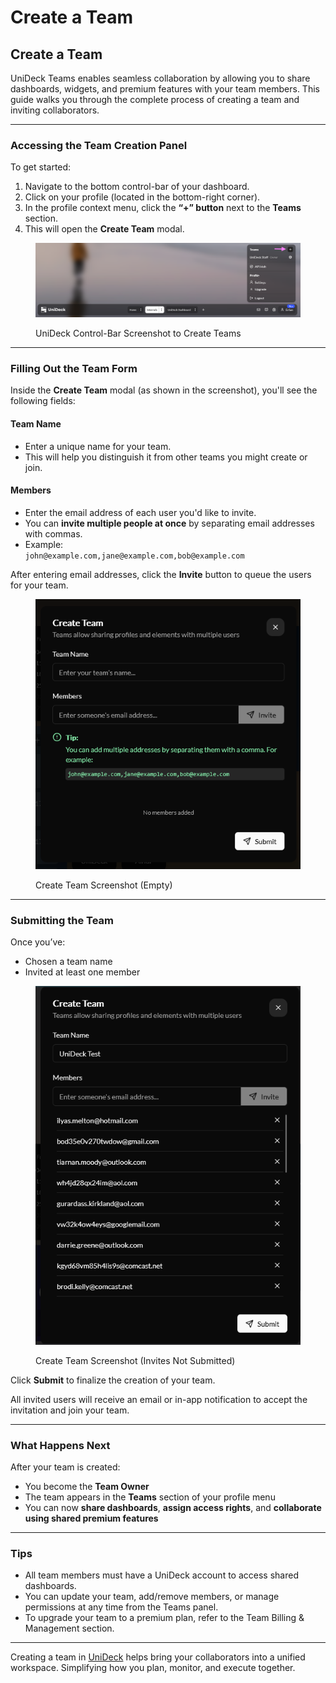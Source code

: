 # Create a Team

## Create a Team

UniDeck Teams enables seamless collaboration by allowing you to share dashboards, widgets, and premium features with your team members. This guide walks you through the complete process of creating a team and inviting collaborators.

***

### Accessing the Team Creation Panel

To get started:

1. Navigate to the bottom control-bar of your dashboard.
2. Click on your profile (located in the bottom-right corner).
3. In the profile context menu, click the **“+” button** next to the **Teams** section.
4. This will open the **Create Team** modal.

<figure><img src="../.gitbook/assets/image (1) (1).png" alt=""><figcaption><p>UniDeck Control-Bar Screenshot to Create Teams</p></figcaption></figure>

***

### Filling Out the Team Form

Inside the **Create Team** modal (as shown in the screenshot), you'll see the following fields:

#### Team Name

* Enter a unique name for your team.
* This will help you distinguish it from other teams you might create or join.

#### Members

* Enter the email address of each user you'd like to invite.
* You can **invite multiple people at once** by separating email addresses with commas.
* Example:\
  `john@example.com,jane@example.com,bob@example.com`

After entering email addresses, click the **Invite** button to queue the users for your team.

<figure><img src="../.gitbook/assets/image (2) (1).png" alt=""><figcaption><p>Create Team Screenshot (Empty)</p></figcaption></figure>

***

### Submitting the Team

Once you’ve:

* Chosen a team name
* Invited at least one member

<figure><img src="../.gitbook/assets/image (3) (1).png" alt=""><figcaption><p>Create Team Screenshot (Invites Not Submitted)</p></figcaption></figure>

Click **Submit** to finalize the creation of your team.

All invited users will receive an email or in-app notification to accept the invitation and join your team.

***

### What Happens Next

After your team is created:

* You become the **Team Owner**
* The team appears in the **Teams** section of your profile menu
* You can now **share dashboards**, **assign access rights**, and **collaborate using shared premium features**

***

### Tips

* All team members must have a UniDeck account to access shared dashboards.
* You can update your team, add/remove members, or manage permissions at any time from the Teams panel.
* To upgrade your team to a premium plan, refer to the Team Billing & Management section.

***

Creating a team in [UniDeck](https://dash.unideck.app/) helps bring your collaborators into a unified workspace. Simplifying how you plan, monitor, and execute together.
